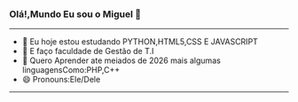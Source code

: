 ### Olá!,Mundo Eu sou o Miguel 👋

--------------------------------------------------------------------------------
- 📒 Eu hoje estou estudando PYTHON,HTML5,CSS E JAVASCRIPT
- 🎒 E faço faculdade de Gestão de T.I
- 📒 Quero Aprender ate meiados de 2026 mais algumas linguagensComo:PHP,C++
- 😄 Pronouns:Ele/Dele
--------------------------------------------------------------------------------

